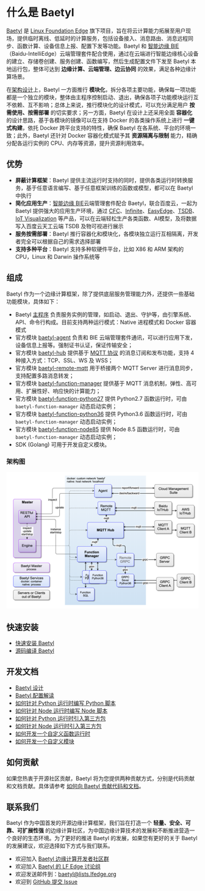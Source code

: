 # 什么是 Baetyl

[Baetyl](https://baetyl.io) 是 [Linux Foundation Edge](https://www.lfedge.org) 旗下项目，旨在将云计算能力拓展至用户现场，提供临时离线、低延时的计算服务，包括设备接入、消息路由、消息远程同步、函数计算、设备信息上报、配置下发等功能。Baetyl 和 [智能边缘 BIE](https://cloud.baidu.com/product/bie.html)（Baidu-IntelliEdge）云端管理套件配合使用，通过在云端进行智能边缘核心设备的建立、存储卷创建、服务创建、函数编写，然后生成配置文件下发至 Baetyl 本地运行包，整体可达到 **边缘计算、云端管理、边云协同** 的效果，满足各种边缘计算场景。

在[架构设计](./Design.md)上，Baetyl 一方面推行 **模块化**，拆分各项主要功能，确保每一项功能都是一个独立的模块，整体由主程序控制启动、退出，确保各项子功能模块运行互不依赖、互不影响；总体上来说，推行模块化的设计模式，可以充分满足用户 **按需使用、按需部署** 的切实要求；另一方面，Baetyl 在设计上还采用全面 **容器化** 的设计思路，基于各模块的镜像可以在支持 Docker 的各类操作系统上进行 **一键式构建**，依托 Docker 跨平台支持的特性，确保 Baetyl 在各系统、平台的环境一致；此外，Baetyl 还针对 Docker 容器化模式赋予其 **资源隔离与限制** 能力，精确分配各运行实例的 CPU、内存等资源，提升资源利用效率。

## 优势

- **屏蔽计算框架**：Baetyl 提供主流运行时支持的同时，提供各类运行时转换服务，基于任意语言编写、基于任意框架训练的函数或模型，都可以在 Baetyl 中执行
- **简化应用生产**：[智能边缘 BIE](https://cloud.baidu.com/product/bie.html)云端管理套件配合 Baetyl，联合百度云，一起为 Baetyl 提供强大的应用生产环境，通过 [CFC](https://cloud.baidu.com/product/cfc.html)、[Infinite](https://cloud.baidu.com/product/infinite.html)、[EasyEdge](https://ai.baidu.com/easyedge/home)、[TSDB](https://cloud.baidu.com/product/tsdb.html)、[IoT Visualization](https://cloud.baidu.com/product/iotviz.html) 等产品，可以在云端轻松生产各类函数、AI模型，及将数据写入百度云天工云端 TSDB 及物可视进行展示
- **服务按需部署**：Baetyl 推行容器化和模块化，各模块独立运行互相隔离，开发者完全可以根据自己的需求选择部署
- **支持多种平台**：Baetyl 支持多种软硬件平台，比如 X86 和 ARM 架构的CPU，Linux 和 Darwin 操作系统等

## 组成

Baetyl 作为一个边缘计算框架，除了提供底层服务管理能力外，还提供一些基础功能模块，具体如下：

- Baetyl [主程序](Design.md#主程序) 负责服务实例的管理，如启动、退出、守护等，由引擎系统、API、命令行构成。目前支持两种运行模式：Native 进程模式和 Docker 容器模式
- 官方模块 [baetyl-agent](Design.md#baetyl-agent) 负责和 BIE 云端管理套件通讯，可以进行应用下发，设备信息上报等。强制证书认证，保证传输安全；
- 官方模块 [baetyl-hub](Design.md#baetyl-hub) 提供基于 [MQTT 协议](http://docs.oasis-open.org/mqtt/mqtt/v3.1.1/os/mqtt-v3.1.1-os.html) 的消息订阅和发布功能，支持 4 种接入方式：TCP、SSL、WS 及 WSS；
- 官方模块 [baetyl-remote-mqtt](Design.md#baetyl-remote-mqtt) 用于桥接两个 MQTT Server 进行消息同步，支持配置多路消息转发；
- 官方模块 [baetyl-function-manager](Design.md#baetyl-function-manager) 提供基于 MQTT 消息机制，弹性、高可用、扩展性好、响应快的计算能力；
- 官方模块 [baetyl-function-python27](Design.md#baetyl-function-python27) 提供 Python2.7 函数运行时，可由 `baetyl-function-manager` 动态启动实例；
- 官方模块 [baetyl-function-python36](Design.md#baetyl-function-python36) 提供 Python3.6 函数运行时，可由`baetyl-function-manager` 动态启动实例；
- 官方模块 [baetyl-function-node85](Design.md#baetyl-function-node85) 提供 Node 8.5 函数运行时，可由`baetyl-function-manager` 动态启动实例；
- SDK (Golang) 可用于开发自定义模块。

### 架构图

![架构图](../images/overview/design/design_overview.png)

## 快速安装

- [快速安装 Baetyl](../install/Quick-Install.md)
- [源码编译 Baetyl](../install/Build-from-Source.md)

## 开发文档

- [Baetyl 设计](Design.md)
- [Baetyl 配置解读](../guides/Config-interpretation.md)
- [如何针对 Python 运行时编写 Python 脚本](../develop/How-to-write-a-python-script-for-python-runtime.md)
- [如何针对 Node 运行时编写 Node 脚本](../develop/How-to-write-a-node-script-for-node-runtime.md)
- [如何针对 Python 运行时引入第三方包](../develop/How-to-import-third-party-libraries-for-python-runtime.md)
- [如何针对 Node 运行时引入第三方包](../develop/How-to-import-third-party-libraries-for-node-runtime.md)
- [如何开发一个自定义函数运行时](../develop/How-to-develop-a-customize-runtime-for-function.md)
- [如何开发一个自定义模块](../develop/How-to-develop-a-customize-module.md)

## 如何贡献

如果您热衷于开源社区贡献，Baetyl 将为您提供两种贡献方式，分别是代码贡献和文档贡献。具体请参考 [如何向 Baetyl 贡献代码和文档](./Contributing.md)。

## 联系我们

Baetyl 作为中国首发的开源边缘计算框架，我们旨在打造一个 **轻量、安全、可靠、可扩展性强** 的边缘计算社区，为中国边缘计算技术的发展和不断推进营造一个良好的生态环境。为了更好的推进 Baetyl 的发展，如果您有更好的关于 Baetyl 的发展建议，欢迎选择如下方式与我们联系。

- 欢迎加入 [Baetyl 边缘计算开发者社区群](https://baetyl.bj.bcebos.com/Wechat/Wechat-Baetyl.png)
- 欢迎加入 [Baetyl 的 LF Edge 讨论组](https://lists.lfedge.org/g/baetyl/topics)
- 欢迎发送邮件到：<baetyl@lists.lfedge.org>
- 欢迎到 [GitHub 提交 Issue](https://github.com/baetyl/baetyl/issues)
